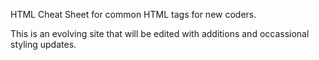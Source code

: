 HTML Cheat Sheet for common HTML tags for new coders. 

This is an evolving site that will be edited with additions and occassional styling updates. 

